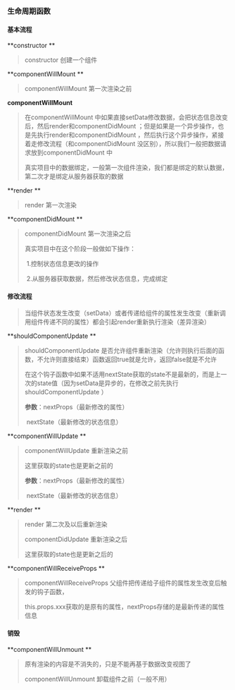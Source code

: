 ### 生命周期函数

 #### 基本流程



**constructor **

> constructor 创建一个组件 

**componentWillMount **

> componentWillMount 第一次渲染之前

**componentWillMount** 

> 在componentWillMount 中如果直接setData修改数据，会把状态信息改变后，然后render和componentDidMount ；但是如果是一个异步操作，也是先执行render和componentDidMount ，然后执行这个异步操作，紧接着走修改流程（和componentDidMount 没区别），所以我们一般把数据请求放到componentDidMount 中
>
> 真实项目中的数据绑定，一般第一次组件渲染，我们都是绑定的默认数据，第二次才是绑定从服务器获取的数据

**render **

> render 第一次渲染

**componentDidMount **

> componentDidMount 第一次渲染之后  	
>
> 真实项目中在这个阶段一般做如下操作：
>
> ​	1.控制状态信息更改的操作
>
> ​	2.从服务器获取数据，然后修改状态信息，完成绑定

#### 修改流程

> 当组件状态发生改变（setData）或者传递给组件的属性发生改变（重新调用组件传递不同的属性）都会引起render重新执行渲染（差异渲染）

**shouldComponentUpdate **

> shouldComponentUpdate 是否允许组件重新渲染（允许则执行后面的函数，不允许则直接结束）函数返回true就是允许，返回false就是不允许
>
> 在这个钩子函数中如果不适用nextState获取的state不是最新的，而是上一次的state值（因为setData是异步的，在修改之前先执行shouldComponentUpdate ）
>
> **参数**：nextProps（最新修改的属性）
>
> ​			nextState（最新修改的状态信息）

**componentWillUpdate **

> componentWillUpdate 重新渲染之前
>
> 这里获取的state也是更新之前的
>
> **参数**：nextProps（最新修改的属性）
>
> ​			nextState（最新修改的状态信息）

**render **

> render 第二次及以后重新渲染
>
> componentDidUpdate 重新渲染之后
>
> 这里获取的state也是更新之后的

**componentWillReceiveProps **

> componentWillReceiveProps 父组件把传递给子组件的属性发生改变后触发的钩子函数，
>
> this.props.xxx获取的是原有的属性，nextProps存储的是最新传递的属性信息

#### 销毁

**componentWillUnmount **

> 原有渲染的内容是不消失的，只是不能再基于数据改变视图了
>
> componentWillUnmount 卸载组件之前（一般不用）